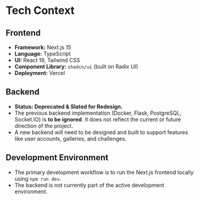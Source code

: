 # Tech Context

## Frontend
- **Framework:** Next.js 15
- **Language:** TypeScript
- **UI:** React 19, Tailwind CSS
- **Component Library:** `shadcn/ui` (built on Radix UI)
- **Deployment:** Vercel

## Backend
- **Status: Deprecated & Slated for Redesign.**
- The previous backend implementation (Docker, Flask, PostgreSQL, Socket.IO) is **to be ignored**. It does not reflect the current or future direction of the project.
- A new backend will need to be designed and built to support features like user accounts, galleries, and challenges.

## Development Environment
- The primary development workflow is to run the Next.js frontend locally using `npm run dev`.
- The backend is not currently part of the active development environment. 